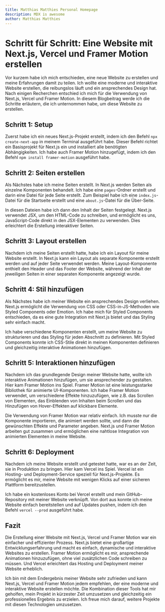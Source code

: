 ```yaml
---
title: Matthias Matthies Personal Homepage
description: MDX is awesome
author: Matthias Matthies
---
```


# Schritt für Schritt: Eine Website mit Next.js, Vercel und Framer Motion erstellen

Vor kurzem habe ich mich entschieden, eine neue Website zu erstellen und meine Erfahrungen damit zu teilen. Ich wollte eine moderne und interaktive Website erstellen, die reibungslos läuft und ein ansprechendes Design hat. Nach einigen Recherchen entschied ich mich für die Verwendung von Next.js, Vercel und Framer Motion. In diesem Blogbeitrag werde ich die Schritte erläutern, die ich unternommen habe, um diese Website zu erstellen.


## Schritt 1: Setup

Zuerst habe ich ein neues Next.js-Projekt erstellt, indem ich den Befehl `npx create-next-app` in meinem Terminal ausgeführt habe. Dieser Befehl richtet ein Basisprojekt für Next.js ein und installiert alle benötigten Abhängigkeiten. Ich habe auch Framer Motion hinzugefügt, indem ich den Befehl `npm install framer-motion` ausgeführt habe.


## Schritt 2: Seiten erstellen

Als Nächstes habe ich meine Seiten erstellt. In Next.js werden Seiten als einzelne Komponenten behandelt. Ich habe eine `pages`-Ordner erstellt und darin eine Datei für jede Seite erstellt. Zum Beispiel habe ich eine `index.js`-Datei für die Startseite erstellt und eine `about.js`-Datei für die Über-Seite.

In diesen Dateien habe ich dann den Inhalt der Seiten festgelegt. Next.js verwendet JSX, um den HTML-Code zu schreiben, und ermöglicht es uns, JavaScript-Code direkt in den JSX-Elementen zu verwenden. Dies erleichtert die Erstellung interaktiver Seiten.


## Schritt 3: Layout erstellen

Nachdem ich meine Seiten erstellt hatte, habe ich ein Layout für meine Website erstellt. In Next.js kann ein Layout als separate Komponente erstellt werden und auf jeder Seite verwendet werden. Meine Layout-Komponente enthielt den Header und das Footer der Website, während der Inhalt der jeweiligen Seiten in einer separaten Komponente angezeigt wurde.


## Schritt 4: Stil hinzufügen

Als Nächstes habe ich meiner Website ein ansprechendes Design verliehen. Next.js ermöglicht die Verwendung von CSS oder CSS-in-JS-Methoden wie Styled Components oder Emotion. Ich habe mich für Styled Components entschieden, da es eine gute Integration mit Next.js bietet und das Styling sehr einfach macht.

Ich habe verschiedene Komponenten erstellt, um meine Website zu strukturieren und das Styling für jeden Abschnitt zu definieren. Mit Styled Components konnte ich CSS-Stile direkt in meinen Komponenten definieren und gleichzeitig interaktive Animationen hinzufügen.


## Schritt 5: Interaktionen hinzufügen

Nachdem ich das grundlegende Design meiner Website hatte, wollte ich interaktive Animationen hinzufügen, um sie ansprechender zu gestalten. Hier kam Framer Motion ins Spiel. Framer Motion ist eine leistungsstarke Bibliothek für animierte UI-Komponenten. Ich habe Framer Motion verwendet, um verschiedene Effekte hinzuzufügen, wie z.B. das Scrollen von Elementen, das Einblenden von Inhalten beim Scrollen und das Hinzufügen von Hover-Effekten auf klickbare Elemente.

Die Verwendung von Framer Motion war relativ einfach. Ich musste nur die Komponente importieren, die animiert werden sollte, und dann die gewünschten Effekte und Parameter angeben. Next.js und Framer Motion arbeiten gut zusammen und ermöglichen eine nahtlose Integration von animierten Elementen in meine Website.


## Schritt 6: Deployment

Nachdem ich meine Website erstellt und getestet hatte, war es an der Zeit, sie in Produktion zu bringen. Hier kam Vercel ins Spiel. Vercel ist ein Hosting- und Deployment-Service speziell für Next.js-Projekte. Es ermöglicht es mir, meine Website mit wenigen Klicks auf einer sicheren Plattform bereitzustellen.

Ich habe ein kostenloses Konto bei Vercel erstellt und mein GitHub-Repository mit meiner Website verknüpft. Von dort aus konnte ich meine Website einfach bereitstellen und auf Updates pushen, indem ich den Befehl `vercel --prod` ausgeführt habe.


## Fazit

Die Erstellung einer Website mit Next.js, Vercel und Framer Motion war ein einfacher und effizienter Prozess. Next.js bietet eine großartige Entwicklungserfahrung und macht es einfach, dynamische und interaktive Websites zu erstellen. Framer Motion ermöglicht es mir, ansprechende Animationen hinzuzufügen, ohne viel zusätzlichen Code schreiben zu müssen. Und Vercel erleichtert das Hosting und Deployment meiner Website erheblich.

Ich bin mit dem Endergebnis meiner Website sehr zufrieden und kann Next.js, Vercel und Framer Motion jedem empfehlen, der eine moderne und interaktive Website erstellen möchte. Die Kombination dieser Tools hat mir geholfen, mein Projekt in kürzester Zeit umzusetzen und gleichzeitig ein professionelles Ergebnis zu erzielen. Ich freue mich darauf, weitere Projekte mit diesen Technologien umzusetzen.
